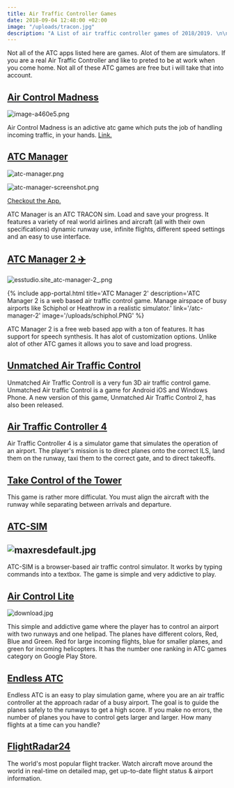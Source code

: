 ```yaml
---
title: Air Traffic Controller Games
date: 2018-09-04 12:48:00 +02:00
image: "/uploads/tracon.jpg"
description: "A List of air traffic controller games of 2018/2019. \n\n"
---
```


Not all of the ATC apps listed here are games. Alot of them are simulators. If you are a real Air Traffic Controller and like to preted to be at work when you come home. Not all of these ATC games are free but i will take that into account.

## [Air Control Madness](https://play.google.com/store/apps/details?id=com.EchoSierraStudio.AirControlMadness&hl=en_US)

![image-a460e5.png](/uploads/image-a460e5.png)

Air Control Madness is an adictive  atc game which puts the job of handling incoming traffic, in your hands. [Link.](https://play.google.com/store/apps/details?id=com.EchoSierraStudio.AirControlMadness)

## [ATC Manager](https://play.google.com/store/apps/details?id=com.EchoSierraStudio.ATCManager)

![atc-manager.png](/uploads/atc-manager.png)

![atc-manager-screenshot.png](/uploads/atc-manager-screenshot.png)

[Checkout the App.](https://play.google.com/store/apps/details?id=com.EchoSierraStudio.ATCManager)

ATC Manager is an ATC TRACON sim. Load and save your progress. It features a variety of real world airlines and aircraft (all with their own specifications) dynamic runway use, infinite flights, different speed settings and an easy to use interface.

## [ATC Manager 2 ✈️](https://esstudio.site/atc-manager-2)

![esstudio.site_atc-manager-2_.png](/uploads/esstudio.site_atc-manager-2_.png)

{% include app-portal.html title='ATC Manager 2' description='ATC Manager 2 is a web based air traffic control game. Manage airspace of busy airports like Schiphol or Heathrow in a realistic simulator.' link='/atc-manager-2' image='/uploads/schiphol.PNG' %}

ATC Manager 2 is a free web based app with a ton of features. It has support for speech synthesis. It has alot of customization options. Unlike alot of other ATC games it allows you to save and load progress.

## **[Unmatched Air Traffic Control](https://www.facebook.com/unmatchedairtraffic/)**

Unmatched Air Traffic Controll is a very fun 3D air traffic control game. Unmatched Air traffic Control is a game for Android iOS and Windows Phone. A new version of this game, Unmatched Air Traffic Control 2, has also been released.

## **[Air Traffic Controller 4](https://www.amazon.com/Techno-Traffic-Controller-International-Airport/dp/B01EK2460S)**

Air Traffic Controller 4 is a simulator game  that simulates the operation of an airport. The player's mission is to direct planes onto the correct ILS, land them on the runway, taxi them to the correct gate, and to direct takeoffs.

## **[Take Control of the Tower](https://play.google.com/store/apps/details?id=air.nu.strafwerk.takecontrol)**

This game is rather more difficulat. You must align the aircraft with the runway while separating between arrivals and departure.

## **[ATC-SIM](https://atc-sim.com/)**

## ![maxresdefault.jpg](/uploads/maxresdefault.jpg)

ATC-SIM is a browser-based air traffic control simulator. It works by typing commands into a textbox. The game is simple and very addictive to play.

## **[Air Control Lite](https://play.google.com/store/apps/details?id=dk.logisoft.aircontrol&hl=nl)**

![download.jpg](/uploads/download.jpg)

This simple and addictive game where the player has to control an airport with two runways and one helipad. The planes have different colors, Red, Blue and Green. Red for large incoming flights, blue for smaller planes, and green for incoming helicopters. It has the number one ranking in ATC games category on Google Play Store.

## **[Endless ATC](https://store.steampowered.com/app/666610/Endless_ATC/)**

Endless ATC is an easy to play simulation game, where you are an air traffic controller at the approach radar of a busy airport. The goal is to guide the planes safely to the runways to get a high score. If you make no errors, the number of planes you have to control gets larger and larger. How many flights at a time can you handle?

## **[FlightRadar24](https://www.flightradar24.com/60,15/6)**

The world's most popular flight tracker. Watch aircraft move around the world in real-time on detailed map, get up-to-date flight status & airport information.
